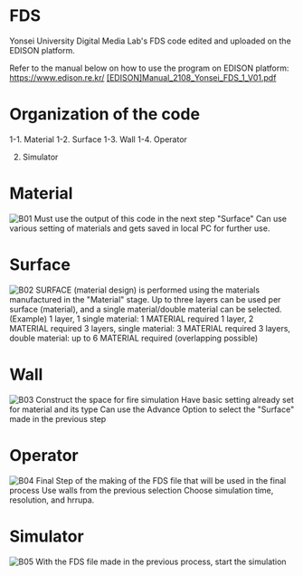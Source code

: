 # FDS
Yonsei University Digital Media Lab's FDS code edited and uploaded on the EDISON platform.

Refer to the manual below on how to use the program on EDISON platform: https://www.edison.re.kr/
[[EDISON]Manual_2108_Yonsei_FDS_1_V01.pdf](https://github.com/yonseidmlab/FDS/files/7073481/EDISON.Manual_2108_Yonsei_FDS_1_V01.pdf)

# Organization of the code 

1-1. Material 
1-2. Surface
1-3. Wall 
1-4. Operator 

2. Simulator 

# Material 
![B01](https://user-images.githubusercontent.com/25164461/137667228-53d72eb1-b46d-456c-9796-3b3a260f4c2b.jpg)
Must use the output of this code in the next step "Surface"
Can use various setting of materials and gets saved in local PC for further use. 

# Surface 
![B02](https://user-images.githubusercontent.com/25164461/137667317-4d1abd9e-c389-4a30-b9b3-086808186c44.jpg)
SURFACE (material design) is performed using the materials manufactured in the "Material" stage.
Up to three layers can be used per surface (material), and a single material/double material can be selected.
(Example) 
1 layer, 1 single material: 1 MATERIAL required 
1 layer, 2 MATERIAL required
3 layers, single material: 3 MATERIAL required 
3 layers, double material: up to 6 MATERIAL required (overlapping possible)

# Wall 
![B03](https://user-images.githubusercontent.com/25164461/137668032-2a6ef8f0-61ae-42fe-ac2e-64fa8aa0b801.jpg)
Construct the space for fire simulation 
Have basic setting already set for material and its type
Can use the Advance Option to select the "Surface" made in the previous step

# Operator 
![B04](https://user-images.githubusercontent.com/25164461/137668316-a4846eb5-911a-45b4-8205-028abfaa10fc.jpg)
Final Step of the making of the FDS file that will be used in the final process
Use walls from the previous selection
Choose simulation time, resolution, and hrrupa. 

# Simulator 
![B05](https://user-images.githubusercontent.com/25164461/137668527-3d824967-fdc7-44c4-bb2c-6d84d54494c6.jpg)
With the FDS file made in the previous process, start the simulation
